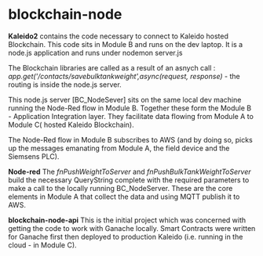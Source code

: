 # blockchain-node

**Kaleido2**
contains the code necessary to connect to Kaleido hosted Blockchain. This code sits in Module B and runs on the dev laptop.
It is a node.js application and runs under nodemon server.js

The Blockchain libraries are called as a result of an asnych call :  *app.get('/contacts/savebulktankweight',async(request, response)*  - the routing is inside the node.js server.


This node.js server [BC_NodeSever] sits on the same local dev machine running the Node-Red flow in Module B.
Together these form the Module B - Application Integration layer. They facilitate data flowing from Module A to Module C( hosted Kaleido Blockchain).

The Node-Red flow in Module B subscribes to AWS (and by doing so, picks up the messages emanating from Module A, the field device and the Siemsens PLC). 

**Node-red**
The *fnPushWeightToServer* and *fnPushBulkTankWeightToServer* build the necessary QueryString complete with the required parameters to make a call to the locally running BC_NodeServer. These are the core elements in Module A that collect the data and using MQTT publish it to AWS.


**blockchain-node-api** 
This is the initial project which was concerned with getting the code to work with Ganache locally.
Smart Contracts were written for Ganache first then deployed to production Kaleido (i.e. running in the cloud - in Module C).
